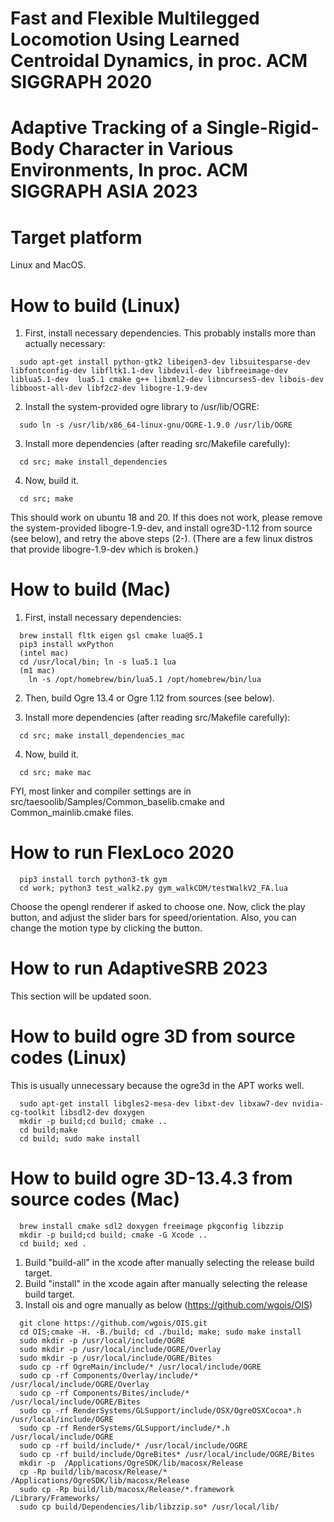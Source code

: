 # Fast and Flexible Multilegged Locomotion Using Learned Centroidal Dynamics, in proc. ACM SIGGRAPH 2020
# Adaptive Tracking of a Single-Rigid-Body Character in Various Environments, In proc. ACM SIGGRAPH ASIA 2023 

Target platform
=
Linux and MacOS.

How to build (Linux)
=

  1. First, install necessary dependencies. This probably installs more than actually necessary:
```
  sudo apt-get install python-gtk2 libeigen3-dev libsuitesparse-dev libfontconfig-dev libfltk1.1-dev libdevil-dev libfreeimage-dev liblua5.1-dev  lua5.1 cmake g++ libxml2-dev libncurses5-dev libois-dev libboost-all-dev libf2c2-dev libogre-1.9-dev
```
  
  2. Install the system-provided ogre library to /usr/lib/OGRE:
```
  sudo ln -s /usr/lib/x86_64-linux-gnu/OGRE-1.9.0 /usr/lib/OGRE 
```

  3. Install more dependencies (after reading src/Makefile carefully):
```
  cd src; make install_dependencies
```

  4. Now, build it.
```
  cd src; make
```

  This should work on ubuntu 18 and 20.
  If this does not work, please remove the system-provided libogre-1.9-dev, and install ogre3D-1.12 from source (see below), and retry the above steps (2-).
	(There are a few linux distros that provide libogre-1.9-dev which is broken.)

How to build (Mac)
=
  1. First, install necessary dependencies:
```
  brew install fltk eigen gsl cmake lua@5.1
  pip3 install wxPython
  (intel mac)
  cd /usr/local/bin; ln -s lua5.1 lua
  (m1 mac)
	ln -s /opt/homebrew/bin/lua5.1 /opt/homebrew/bin/lua
```

  2. Then, build Ogre 13.4 or Ogre 1.12 from sources (see below).

  3. Install more dependencies (after reading src/Makefile carefully):
```
  cd src; make install_dependencies_mac
```

  4. Now, build it.
```
  cd src; make mac
```
  FYI, most linker and compiler settings are in src/taesoolib/Samples/Common_baselib.cmake and Common_mainlib.cmake files.

How to run FlexLoco 2020
= 
```
  pip3 install torch python3-tk gym
  cd work; python3 test_walk2.py gym_walkCDM/testWalkV2_FA.lua
```
   Choose the opengl renderer if asked to choose one.
   Now, click the play button, and adjust the slider bars for speed/orientation. Also, you can change the motion type by clicking the button.

How to run AdaptiveSRB 2023
=
  This section will be updated soon.


How to build ogre 3D from source codes (Linux) 
=
This is usually unnecessary because the ogre3d in the APT works well.
```
  sudo apt-get install libgles2-mesa-dev libxt-dev libxaw7-dev nvidia-cg-toolkit libsdl2-dev doxygen
  mkdir -p build;cd build; cmake ..
  cd build;make
  cd build; sudo make install
```

How to build ogre 3D-13.4.3 from source codes (Mac)
=
```
  brew install cmake sdl2 doxygen freeimage pkgconfig libzzip
  mkdir -p build;cd build; cmake -G Xcode .. 
  cd build; xed .
```


 1. Build "build-all" in the xcode after manually selecting the release build target. 
 2. Build "install" in the xcode again after manually selecting the release build target. 
 3. Install ois and ogre manually as below (https://github.com/wgois/OIS)

```
  git clone https://github.com/wgois/OIS.git
  cd OIS;cmake -H. -B./build; cd ./build; make; sudo make install
  sudo mkdir -p /usr/local/include/OGRE
  sudo mkdir -p /usr/local/include/OGRE/Overlay
  sudo mkdir -p /usr/local/include/OGRE/Bites
  sudo cp -rf OgreMain/include/* /usr/local/include/OGRE
  sudo cp -rf Components/Overlay/include/*  /usr/local/include/OGRE/Overlay
  sudo cp -rf Components/Bites/include/*  /usr/local/include/OGRE/Bites
  sudo cp -rf RenderSystems/GLSupport/include/OSX/OgreOSXCocoa*.h  /usr/local/include/OGRE
  sudo cp -rf RenderSystems/GLSupport/include/*.h  /usr/local/include/OGRE
  sudo cp -rf build/include/* /usr/local/include/OGRE
  sudo cp -rf build/include/OgreBites* /usr/local/include/OGRE/Bites
  mkdir -p  /Applications/OgreSDK/lib/macosx/Release
  cp -Rp build/lib/macosx/Release/* /Applications/OgreSDK/lib/macosx/Release
  sudo cp -Rp build/lib/macosx/Release/*.framework /Library/Frameworks/
  sudo cp build/Dependencies/lib/libzzip.so* /usr/local/lib/
```


